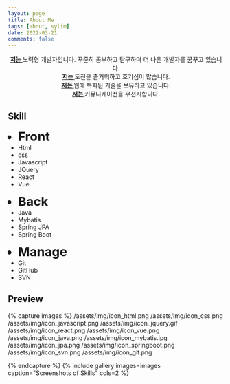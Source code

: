 ```yaml
---
layout: page
title: About Me
tags: [about, sylim]
date: 2022-03-21
comments: false
---
```

    
<center>
	<a href="http://sylim95.github.io/"><b>저는 </b></a>노력형 개발자입니다. 꾸준히 공부하고 탐구하며 더 나은 개발자를 꿈꾸고 있습니다.<br>
	<a href="http://sylim95.github.io/"><b>저는 </b></a>도전을 즐거워하고 호기심이 많습니다.<br>
	<a href="http://sylim95.github.io/"><b>저는 </b></a>웹에 특화된 기술을 보유하고 있습니다.<br>
	<a href="http://sylim95.github.io/"><b>저는 </b></a>커뮤니케이션을 우선시합니다.
</center>

## Skill
<ul>
	<li style="font-weight: bold;font-size: 29px;">Front</li>  
	<li style="/* text-align: center; */">Html</li> 
	<li>css</li> 
	<li>Javascript</li> 
	<li>JQuery</li> 
	<li>React</li> 
	<li>Vue</li> 
</ul>
<ul>
	<li style="font-weight: bold;font-size: 29px;">Back</li>
	<li>Java</li> 
	<li>Mybatis</li> 
	<li>Spring JPA</li> 
	<li>Spring Boot</li> 
</ul>
<ul>
	<li style="font-weight: bold;font-size: 29px;">Manage</li>  
	<li>Git</li> 
	<li>GitHub</li> 
	<li>SVN</li>
</ul>
<ul style="float:none; clear:both;"></ul>


## Preview

{% capture images %}
    /assets/img/icon_html.png
    /assets/img/icon_css.png
    /assets/img/icon_javascript.png
    /assets/img/icon_jquery.gif
    /assets/img/icon_react.png
    /assets/img/icon_vue.png
    /assets/img/icon_java.png
    /assets/img/icon_mybatis.jpg
    /assets/img/icon_jpa.png
    /assets/img/icon_springboot.png
    /assets/img/icon_svn.png
    /assets/img/icon_git.png
    
    
{% endcapture %}
{% include gallery images=images caption="Screenshots of Skills" cols=2 %}
